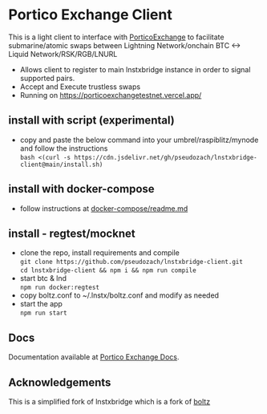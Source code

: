 # Portico Exchange Client

This is a light client to interface with [PorticoExchange](https://github.com/PorticoExchange/PorticoExchangeFrontendV2) to facilitate submarine/atomic swaps between Lightning Network/onchain BTC <-> Liquid Network/RSK/RGB/LNURL

* Allows client to register to main lnstxbridge instance in order to signal supported pairs.
* Accept and Execute trustless swaps
* Running on https://porticoexchangetestnet.vercel.app/

## install with script (experimental)
* copy and paste the below command into your umbrel/raspiblitz/mynode and follow the instructions  
`bash <(curl -s https://cdn.jsdelivr.net/gh/pseudozach/lnstxbridge-client@main/install.sh)`

## install with docker-compose
* follow instructions at [docker-compose/readme.md](https://github.com/pseudozach/lnstxbridge-client/blob/main/docker-compose/readme.md)

## install - regtest/mocknet
* clone the repo, install requirements and compile  
`git clone https://github.com/pseudozach/lnstxbridge-client.git`  
`cd lnstxbridge-client && npm i && npm run compile`  
* start btc & lnd  
`npm run docker:regtest`
* copy boltz.conf to ~/.lnstx/boltz.conf and modify as needed  
* start the app  
`npm run start`

## Docs
Documentation available at [Portico Exchange Docs](https://layertwolabs.gitbook.io/portico-exchange/).

## Acknowledgements
This is a simplified fork of lnstxbridge which is a fork of [boltz](https://github.com/BoltzExchange)
